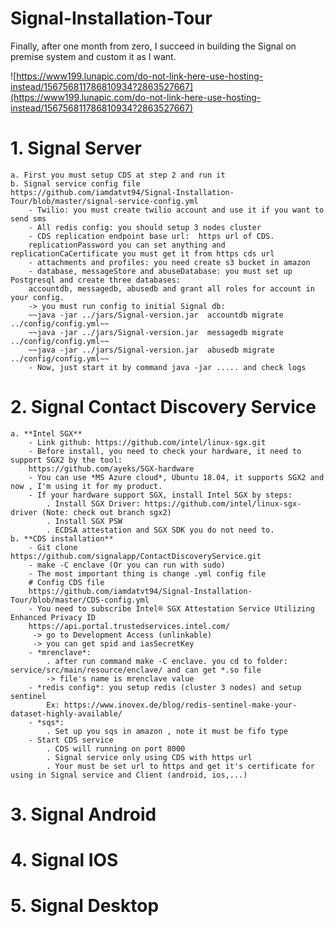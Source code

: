 
# Signal-Installation-Tour
Finally, after one month from zero, I succeed in building the Signal on premise system and custom it as I want.

![https://www199.lunapic.com/do-not-link-here-use-hosting-instead/156756811786810934?2863527667](https://www199.lunapic.com/do-not-link-here-use-hosting-instead/156756811786810934?2863527667)
# 1. Signal Server
	a. First you must setup CDS at step 2 and run it
	b. Signal service config file
	https://github.com/iamdatvt94/Signal-Installation-Tour/blob/master/signal-service-config.yml
		- Twilio: you must create twilio account and use it if you want to send sms
		- All redis config: you should setup 3 nodes cluster
		- CDS replication endpoint base url:  https url of CDS. 
		replicationPassword you can set anything and replicationCaCertificate you must get it from https cds url
		- attachments and profiles: you need create s3 bucket in amazon
		- database, messageStore and abuseDatabase: you must set up Postgresql and create three databases: 
		accountdb, messagedb, abusedb and grant all roles for account in your config.
		-> you must run config to initial Signal db:
		~~java -jar ../jars/Signal-version.jar  accountdb migrate  ../config/config.yml~~
		~~java -jar ../jars/Signal-version.jar  messagedb migrate  ../config/config.yml~~
		~~java -jar ../jars/Signal-version.jar  abusedb migrate  ../config/config.yml~~
		- Now, just start it by command java -jar ..... and check logs

# 2. Signal Contact Discovery Service
    a. **Intel SGX**
        - Link github: https://github.com/intel/linux-sgx.git
        - Before install, you need to check your hardware, it need to support SGX2 by the tool:
        https://github.com/ayeks/SGX-hardware
        - You can use *MS Azure cloud*, Ubuntu 18.04, it supports SGX2 and now , I'm using it for my product.
        - If your hardware support SGX, install Intel SGX by steps:
            . Install SGX Driver: https://github.com/intel/linux-sgx-driver (Note: check out branch sgx2)
            . Install SGX PSW
            . ECDSA attestation and SGX SDK you do not need to.
    b. **CDS installation**
        - Git clone https://github.com/signalapp/ContactDiscoveryService.git
        - make -C enclave (Or you can run with sudo)
        - The most important thing is change .yml config file
        # Config CDS file
        https://github.com/iamdatvt94/Signal-Installation-Tour/blob/master/CDS-config.yml
        - You need to subscribe Intel® SGX Attestation Service Utilizing Enhanced Privacy ID
        https://api.portal.trustedservices.intel.com/
         -> go to Development Access (unlinkable)
         -> you can get spid and iasSecretKey
        - *mrenclave*:
            . after run command make -C enclave. you cd to folder: service/src/main/resource/enclave/ and can get *.so file
            -> file's name is mrenclave value
        - *redis config*: you setup redis (cluster 3 nodes) and setup sentinel 
            Ex: https://www.inovex.de/blog/redis-sentinel-make-your-dataset-highly-available/
        - *sqs*:
            . Set up you sqs in amazon , note it must be fifo type
        - Start CDS service
            . CDS will running on port 8000
            . Signal service only using CDS with https url
            . Your must be set url to https and get it's certificate for using in Signal service and Client (android, ios,...)
# 3. Signal Android

# 4. Signal IOS

# 5. Signal Desktop



